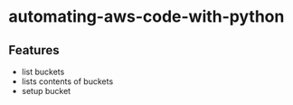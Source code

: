 # automating-aws-code-with-python

## Features

- list buckets
- lists contents of buckets
- setup bucket

